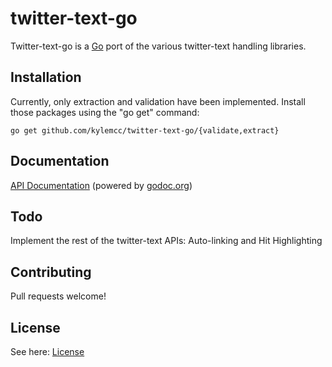 # twitter-text-go #
Twitter-text-go is a [Go](http://golang.org/) port of the various twitter-text handling libraries. 

## Installation ##

Currently, only extraction and validation have been implemented. Install those packages using the "go get" command:

	go get github.com/kylemcc/twitter-text-go/{validate,extract}

## Documentation ##

[API Documentation](http://godoc.org/github.com/kylemcc/twitter-text-go) (powered by [godoc.org](http://godoc.org))

## Todo ##

Implement the rest of the twitter-text APIs: Auto-linking and Hit Highlighting

## Contributing ##
Pull requests welcome!

## License ##

See here: [License](https://github.com/kylemcc/twitter-text-go/blob/master/LICENSE)
